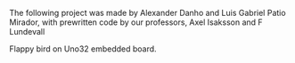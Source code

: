 The following project was made by Alexander Danho and Luis Gabriel Patio Mirador, 
with prewritten code by our professors,
Axel Isaksson and F Lundevall

Flappy bird on Uno32 embedded board.

